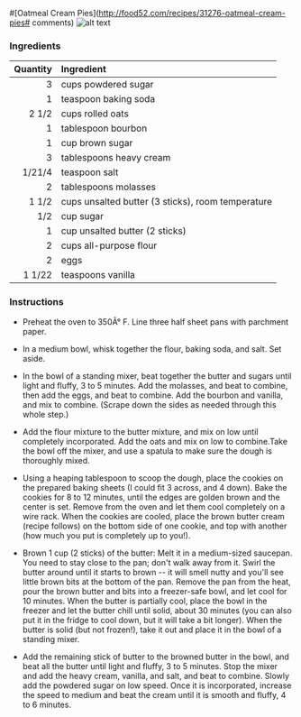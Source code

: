 #[Oatmeal Cream Pies](http://food52.com/recipes/31276-oatmeal-cream-pies# comments)
![alt text](https://images.food52.com/jFw3Sa1hRbf7akaQ5-BXAdpVad4=/753x502/58ea4583-c126-454f-884d-18ca4baa20ba--oatmeal_cream_pies6blogsize_1_of_1-.jpg)
### Ingredients
|Quantity|Ingredient|
----------:|:-------
|3|cups powdered sugar|
|1|teaspoon baking soda|
|2 1/2|cups rolled oats|
|1|tablespoon bourbon|
|1|cup brown sugar|
|3|tablespoons heavy cream|
|1/21/4|teaspoon salt|
|2|tablespoons molasses|
|1 1/2|cups unsalted butter (3 sticks), room temperature|
|1/2|cup sugar|
|1|cup unsalted butter (2 sticks)|
|2|cups all-purpose flour|
|2|eggs|
|1 1/22|teaspoons vanilla|

### Instructions

* Preheat the oven to 350Â° F. Line three half sheet pans with parchment paper.

* In a medium bowl, whisk together the flour, baking soda, and salt. Set aside.

* In the bowl of a standing mixer, beat together the butter and sugars until light and fluffy, 3 to 5 minutes. Add the molasses, and beat to combine, then add the eggs, and beat to combine. Add the bourbon and vanilla, and mix to combine. (Scrape down the sides as needed through this whole step.)

* Add the flour mixture to the butter mixture, and mix on low until completely incorporated. Add the oats and mix on low to combine.Take the bowl off the mixer, and use a spatula to make sure the dough is thoroughly mixed.

* Using a heaping tablespoon to scoop the dough, place the cookies on the prepared baking sheets (I could fit 3 across, and 4 down). Bake the cookies for 8 to 12 minutes, until the edges are golden brown and the center is set. Remove from the oven and let them cool completely on a wire rack. When the cookies are cooled, place the brown butter cream (recipe follows) on the bottom side of one cookie, and top with another (how much you put is completely up to you!).

* Brown 1 cup (2 sticks) of the butter: Melt it in a medium-sized saucepan. You need to stay close to the pan; don't walk away from it. Swirl the butter around until it starts to brown -- it will smell nutty and you'll see little brown bits at the bottom of the pan. Remove the pan from the heat, pour the brown butter and bits into a freezer-safe bowl, and let cool for 10 minutes. When the butter is partially cool, place the bowl in the freezer and let the butter chill until solid, about 30 minutes (you can also put it in the fridge to cool down, but it will take a bit longer). When the butter is solid (but not frozen!), take it out and place it in the bowl of a standing mixer.

* Add the remaining stick of butter to the browned butter in the bowl, and beat all the butter until light and fluffy, 3 to 5 minutes. Stop the mixer and add the heavy cream, vanilla, and salt, and beat to combine. Slowly add the powdered sugar on low speed. Once it is incorporated, increase the speed to medium and beat the cream until it is smooth and fluffy, 4 to 6 minutes.
